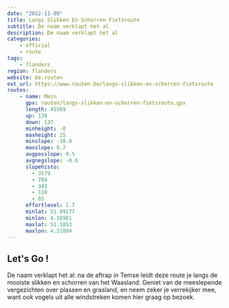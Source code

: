 ```yaml
---
date: "2022-11-09"
title: Langs Slikken En Schorren Fietsroute
subtitle: De naam verklapt het al
description: De naam verklapt het al
categories:
    - official
    - route
tags:
    - flanders
region: flanders
website: be.routen
ext_url: https://www.routen.be/langs-slikken-en-schorren-fietsroute
routes:
    - name: Main
      gpx: routen/langs-slikken-en-schorren-fietsroute.gpx
      length: 45569
      up: 138
      down: 137
      minheight: -0
      maxheight: 25
      minslope: -10.8
      maxslope: 9.7
      avgposslope: 0.5
      avgnegslope: -0.6
      slopehisto:
        - 3579
        - 704
        - 343
        - 110
        - 65
      effortlevel: 1.7
      minlat: 51.09177
      minlon: 4.16981
      maxlat: 51.1853
      maxlon: 4.31894
---
```


## Let's Go ! 

De naam verklapt het al: na de aftrap in Temse leidt deze route je langs de mooiste slikken en schorren van het Waasland. Geniet van de meeslepende vergezichten over plassen en grasland, en neem zeker je verrekijker mee, want ook vogels uit alle windstreken komen hier graag op bezoek.
